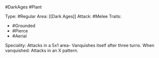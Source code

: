 #DarkAges #Plant 

Type: #Regular 
Area: [[Dark Ages]]
Attack: #Melee
Traits: 
- #Grounded
- #Pierce
- #Aerial

Speciality: Attacks in a 5x1 area- Vanquishes itself after three turns.
When vanquished: Attacks in an X pattern.